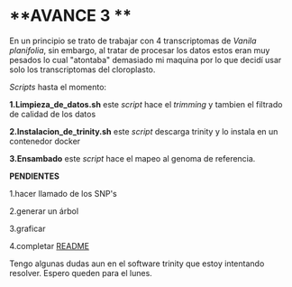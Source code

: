 # **AVANCE 3 **

En un principio se trato de trabajar con 4 transcriptomas de *Vanila planifolia*, sin embargo, al tratar de procesar los datos estos eran muy pesados lo cual "atontaba" demasiado mi maquina por lo que decidí usar solo los transcriptomas del cloroplasto. 


*Scripts* hasta el momento:

**1.Limpieza_de_datos.sh** este *script* hace el *trimming* y tambien el filtrado de calidad de los datos 

**2.Instalacion_de_trinity.sh** este *script* descarga trinity y lo instala en un contenedor docker

**3.Ensambado** este *script* hace el mapeo al genoma de referencia.


**PENDIENTES**

1.hacer llamado de los SNP's 

2.generar un árbol

3.graficar

4.completar [README](https://github.com/Alexscaleb/Tareas-Curso-BioinfInvRepro/blob/master/README!.md)


Tengo algunas dudas aun en el software trinity que estoy intentando resolver. Espero queden para el lunes.

